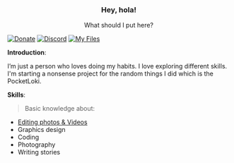 <p align="center">
  <h3 align="center">Hey, hola!</h3>

  <p align="center">
    What should I put here?
  </p>
</p>

[![Donate](https://img.shields.io/badge/DONATE-COFFEE-A6C1DF)](https://pocketloki.online/donate) 
[![Discord](https://img.shields.io/badge/DISCORD-SERVER-A8AAD0)](https://discord.gg/R89XUt7uMa) 
[![My Files](https://img.shields.io/badge/POCKET-LOKI-ABD4C2?logo=https%3A%2F%2Fgithub.com%2Fartsvn%2FPocketLoki)](https://github.com/artsvn/pocketloki)

**Introduction**:

I’m just a person who loves doing my habits. I love exploring different skills. I'm starting a nonsense project for the random things I did which is the PocketLoki.

**Skills**:
> Basic knowledge about:
* [Editing photos & Videos](https://arterxsk.carrd.co/)
* Graphics design
* Coding
* Photography
* Writing stories

